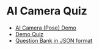 # AI Camera Quiz

- [AI Camera (Pose) Demo](ai_camera_pose_demo.html)
- [Demo Quiz](demo_quiz.html)
- [Question Bank in JSON format](questions.json)
